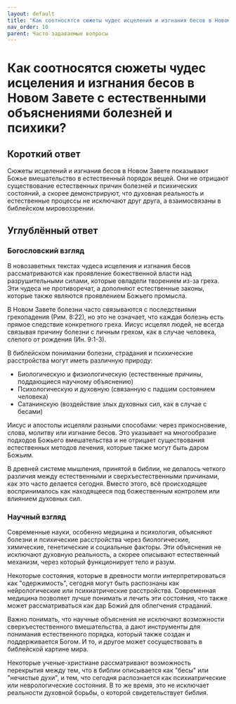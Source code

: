 ```yaml
---
layout: default
title: "Как соотносятся сюжеты чудес исцеления и изгнания бесов в Новом Завете с естественными объяснениями болезней и психики?"
nav_order: 10
parent: Часто задаваемые вопросы
---
```


# Как соотносятся сюжеты чудес исцеления и изгнания бесов в Новом Завете с естественными объяснениями болезней и психики?

## Короткий ответ

Сюжеты исцелений и изгнания бесов в Новом Завете показывают Божье вмешательство в естественный порядок вещей. Они не отрицают существование естественных причин болезней и психических состояний, а скорее демонстрируют, что духовная реальность и естественные процессы не исключают друг друга, а взаимосвязаны в библейском мировоззрении.

## Углублённый ответ

### Богословский взгляд

В новозаветных текстах чудеса исцеления и изгнания бесов рассматриваются как проявление божественной власти над разрушительными силами, которые овладели творением из-за греха. Эти чудеса не противоречат, а дополняют естественные законы, которые также являются проявлением Божьего промысла.

В Новом Завете болезни часто связываются с последствиями грехопадения (Рим. 8:22), но это не означает, что каждая болезнь есть прямое следствие конкретного греха. Иисус исцелял людей, не всегда связывая причину болезни с личным грехом, как в случае человека, слепого от рождения (Ин. 9:1-3).

В библейском понимании болезни, страдания и психические расстройства могут иметь различную природу:
- Биологическую и физиологическую (естественные причины, поддающиеся научному объяснению)
- Психологическую и духовную (связанную с падшим состоянием человека)
- Сатанинскую (воздействие злых духовных сил, как в случае с бесами)

Иисус и апостолы исцеляли разными способами: через прикосновение, слова, молитву или изгнание бесов. Это указывает на многообразие подходов Божьего вмешательства и не отрицает существования естественных методов лечения, которые также могут быть даром Божьим.

В древней системе мышления, принятой в библии, не делалось четкого различия между естественными и сверхъестественными причинами, как это часто делается сегодня. Вместо этого, всё происходящее воспринималось как находящееся под божественным контролем или влиянием духовных сил.

### Научный взгляд

Современные науки, особенно медицина и психология, объясняют болезни и психические расстройства через биологические, химические, генетические и социальные факторы. Эти объяснения не исключают духовную реальность, а скорее описывают естественный механизм, через который функционирует тело и разум.

Некоторые состояния, которые в древности могли интерпретироваться как "одержимость", сегодня могут быть распознаны как нейрологические или психиатрические расстройства. Современная медицина позволяет лучше понимать и лечить эти состояния, что также может рассматриваться как дар Божий для облегчения страданий.

Важно понимать, что научные объяснения не исключают возможности сверхъестественного вмешательства, а дают инструменты для понимания естественного порядка, который также создан и поддерживается Богом. И то, и другое может сосуществовать в библейской картине мира.

Некоторые ученые-христиане рассматривают возможность перекрытия между тем, что в библии описывается как "бесы" или "нечистые духи", и тем, что сегодня распознается как психиатрические или неврологические состояния. В то же время, это не исключает реальности духовной борьбы, о которой свидетельствует библия.

</content>